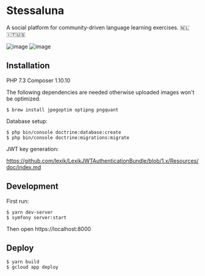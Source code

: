 # Stessaluna

A social platform for community-driven language learning exercises. 🇳🇱🇮🇹🇺🇸

![image](https://github.com/lvanderveekens/stessaluna/assets/6907423/73035127-d15e-4bf3-ad9f-4e09694a1017)
![image](https://github.com/lvanderveekens/stessaluna/assets/6907423/72fa70f2-a1fd-4e46-8b4c-0986c0bcdac0)

## Installation

PHP 7.3
Composer 1.10.10

The following dependencies are needed otherwise uploaded images won't be optimized.

    $ brew install jpegoptim optipng pngquant

Database setup:

    $ php bin/console doctrine:database:create
    $ php bin/console doctrine:migrations:migrate


JWT key generation:

https://github.com/lexik/LexikJWTAuthenticationBundle/blob/1.x/Resources/doc/index.md

## Development

First run:

    $ yarn dev-server
    $ symfony server:start

Then open https://localhost:8000

## Deploy

    $ yarn build
    $ gcloud app deploy
